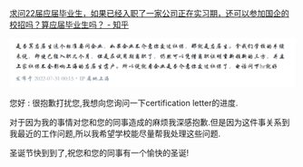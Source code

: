 [求问22届应届毕业生，如果已经入职了一家公司正在实习期，还可以参加国企的校招吗？算应届毕业生吗？ - 知乎](https://www.zhihu.com/question/545825153/answer/2601104033)

![](assets/截图_20231221082259.png)


您好 : 
很抱歉打扰您,我想向您询问一下certification letter的进度.

对于因为我的事情对您和您的同事造成的麻烦我深感抱歉.但是因为这件事关系到我最近的工作问题,所以我希望学校能尽量帮我处理这些问题.

圣诞节快到到了,祝您和您的同事有一个愉快的圣诞!